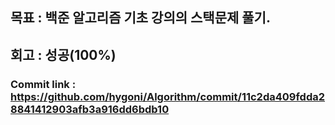 ## 목표 : 백준 알고리즘 기초 강의의 스택문제 풀기.
## 회고 : 성공(100%)

### Commit link : https://github.com/hygoni/Algorithm/commit/11c2da409fdda28841412903afb3a916dd6bdb10
